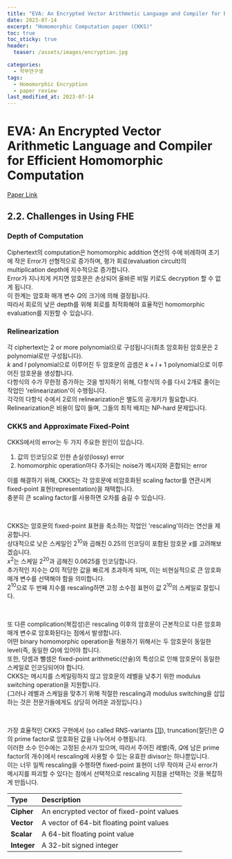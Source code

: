 ```yaml
---
title: "EVA: An Encrypted Vector Arithmetic Language and Compiler for Efficient Homomorphic Computation"
date: 2023-07-14
excerpt: "Homomorphic Computation paper (CKKS)"
toc: true
toc_sticky: true
header:
  teaser: /assets/images/encryption.jpg

categories:
  - 학부연구생
tags:
  - Homomorphic Encryption
  - paper review
last_modified_at: 2023-07-14
---
```


# EVA: An Encrypted Vector Arithmetic Language and Compiler for Efficient Homomorphic Computation

[Paper Link](https://arxiv.org/abs/1912.11951)

## 2.2. Challenges in Using FHE

### Depth of Computation

Ciphertext의 computation은 homomorphic addition 연산의 수에 비례하여 초기에 작은 Error가 선형적으로 증가하며, 평가 회로(evaluation circult)의 multiplication depth에 지수적으로 증가합니다.   
Error가 지나치게 커지면 암호문은 손상되어 올바른 비밀 키로도 decryption 할 수 없게 됩니다.   
이 한계는 암호화 매개 변수 $Q$의 크기에 의해 결정됩니다.  
따라서 회로의 낮은 depth를 위해 회로를 최적화해야 효율적인 homomorphic evaluation를 지원할 수 있습니다.

### Relinearization

각 ciphertext는 2 or more polynomial으로 구성됩니다(최초 암호화된 암호문은 2 polynomial로만 구성됩니다).  
$k$ and $l$ polynomial으로 이루어진 두 암호문의 곱셈은 $k+l+1$ polynomial으로 이루어진 암호문을 생성합니다.  
다항식의 수가 무한정 증가하는 것을 방지하기 위해, 다항식의 수를 다시 2개로 줄이는 작업인 'relinearization'이 수행됩니다.  
각각의 다항식 수에서 2로의 relinearization은 별도의 공개키가 필요합니다.  
Relinearization은 비용이 많이 들며, 그들의 최적 배치는 NP-hard 문제입니다.

### CKKS and Approximate Fixed-Point

CKKS에서의 error는 두 가지 주요한 원인이 있습니다.

1. 값의 인코딩으로 인한 손실성(lossy) error
2. homomorphic operation마다 추가되는 noise가 메시지와 혼합되는 error

이를 해결하기 위해, CKKS는 각 암호문에 비암호화된 scaling factor를 연관시켜 fixed-point 표현(representation)을 채택합니다.  
충분히 큰 scaling factor를 사용하면 오차를 숨길 수 있습니다.

<br>

CKKS는 암호문의 fixed-point 표현을 축소하는 작업인 'rescaling'이라는 연산을 제공합니다.  
상대적으로 낮은 스케일인 $2^{10}$와 곱해진 $0.25$의 인코딩이 포함된 암호문 $x$를 고려해보겠습니다.  
$x^2$는 스케일 $2^{20}$과 곱해진 $0.0625$를 인코딩합니다.  
추가적인 지수는 $Q$의 적당한 값을 빠르게 초과하게 되며, 이는 비현실적으로 큰 암호화 매개 변수를 선택해야 함을 의미합니다.  
$2^{10}$으로 두 번째 지수를 rescaling하면 고정 소수점 표현이 값 $2^{10}$의 스케일로 잘립니다.

<br>

또 다른 complication(복잡성)은 rescaling 이후의 암호문이 근본적으로 다른 암호화 매개 변수로 암호화된다는 점에서 발생합니다.  
어떤 binary homomorphic operation을 적용하기 위해서는 두 암호문이 동일한 level(즉, 동일한 $Q$)에 있어야 합니다.  
또한, 덧셈과 뺄셈은 fixed-point arithmetic(산술)의 특성으로 인해 암호문이 동일한 스케일로 인코딩되어야 합니다.  
CKKS는 메시지를 스케일링하지 않고 암호문의 레벨을 낮추기 위한 modulus switching operation을 지원합니다.  
(그러나 레벨과 스케일을 맞추기 위해 적절한 rescaling과 modulus switching을 삽입하는 것은 전문가들에게도 상당히 어려운 과정입니다.)

<br>

가장 효율적인 CKKS 구현에서 (so called RNS-variants [[1]](https://eprint.iacr.org/2018/931.pdf)), truncation(절단)은 $Q$의 prime factor로 암호화된 값을 나누어서 수행됩니다.  
이러한 소수 인수에는 고정된 순서가 있으며, 따라서 주어진 레벨(즉, $Q$에 남은 prime factor의 개수)에서 rescaling에 사용할 수 있는 유효한 divisor는 하나뿐입니다.  
이는 너무 일찍 rescaling을 수행하면 fixed-point 표현이 너무 작아져 근사 error가 메시지를 파괴할 수 있다는 점에서 선택적으로 rescaling 지점을 선택하는 것을 복잡하게 만듭니다.

| Type | Description |
| :---- | :---- |
| **Cipher** | An encrypted vector of fixed-point values |
| **Vector** | A vector of 64-bit floating point values |
| **Scalar** | A 64-bit floating point value |
| **Integer** | A 32-bit signed integer |

